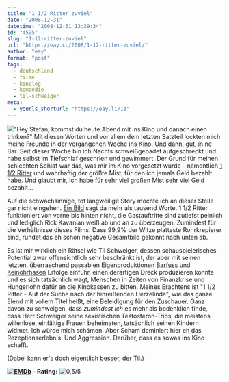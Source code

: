 ```yaml
---
title: "1 1/2 Ritter zuviel"
date: "2008-12-31"
datetime: "2008-12-31 13:39:34"
id: "4595"
slug: "1-12-ritter-zuviel"
url: "https://eay.cc/2008/1-12-ritter-zuviel/"
author: "eay"
format: "post"
tags:
  - deutschland
  - filme
  - kinolog
  - komoedie
  - til-schweiger
meta:
  - yourls_shorturl: "https://eay.li/1z"
---
```


![](/uploads/2008/112ritter.jpg)"Hey Stefan, kommst du heute Abend mit ins Kino und danach einen trinken?" Mit diesen Worten und vor allem dem letzten Satzteil lockten mich meine Freunde in der vergangenen Woche ins Kino. Und dann, gut, in ne Bar. Seit dieser Woche bin ich Nachts schweißgebadet aufgeschreckt und habe selbst im Tiefschlaf geschrien und gewimmert. Der Grund für meinen schlechten Schlaf war das, was mir im Kino vorgesetzt wurde - namentlich [1 1/2 Ritter](http://www.imdb.com/title/tt1187047/) und wahrhaftig der größte Mist, für den ich jemals Geld bezahlt habe. Und glaubt mir, ich habe für sehr viel großen Mist sehr viel Geld bezahlt...

Auf die schwachsinnige, tot langweilige Story möchte ich an dieser Stelle gar nicht eingehen. [Ein Bild](http://img253.imageshack.us/img253/6672/rittertilbo3.jpg) sagt da mehr als tausend Worte. 1 1/2 Ritter funktioniert von vorne bis hinten nicht, die Gastauftritte sind zutiefst peinlich und lediglich Rick Kavanian weiß ab und an zu überzeugen. Zumindest für die Verhältnisse dieses Films. Dass 99,9% der Witze platteste Rohrkrepierer sind, rundet das eh schon negative Gesamtbild gekonnt nach unten ab.

Es ist mir wirklich ein Rätsel wie Til Schweiger, dessen schauspielerisches Potential zwar offensichtlich sehr beschränkt ist, der aber mit seinen letzten, überraschend passablen Eigenproduktionen [Barfuss](http://www.amazon.de/exec/obidos/ASIN/B000A6M9Q2/eayznet-21) und [Keinohrhasen](//eay.cc/2007/keinohrnora-keinohrtil/) Erfolge einfuhr, einen derartigen Dreck produzieren konnte und es sich tatsächlich wagt, Menschen in Zeiten von Finanzkrise und Hungerlohn dafür an die Kinokassen zu bitten. Meines Erachtens ist "1 1/2 Ritter - Auf der Suche nach der hinreißenden Herzelinde", wie das ganze Elend mit vollem Titel heißt, eine Beleidigung für den Zuschauer. Ganz davon zu schweigen, dass _zumindest ich_ es mehr als bedenklich finde, dass Herr Schweiger seine sexistischen Testosteron-Trips, die meistens willenlose, einfältige Frauen beheimaten, tatsächlich seinen Kindern widmet. Ich würde mich schämen. Aber Scham dominiert hier eh das Rezeptionserlebnis. Und Aggression. Darüber, dass es sowas ins Kino schafft.

(Dabei kann er's doch eigentlich [besser](http://eay.cc/blog/2006/11/wo_ist_dieser_b.shtml), der Til.)

 **[![EMDb](/uploads/pages/emdb/emdb_mini.gif)](http://eay.cc/emdb/) - Rating:** ![0,5/5](/uploads/pages/emdb/s_0-5.gif)
